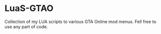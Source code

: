 # LuaS-GTAO
Collection of my LUA scripts to various GTA Online mod menus.
Fell free to use any part of code.
